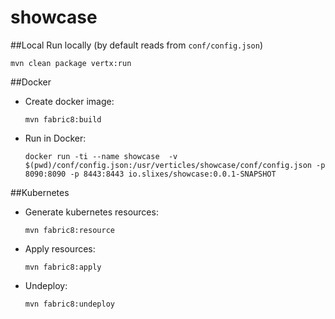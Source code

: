 # showcase

##Local
Run locally (by default reads from `conf/config.json`)
```
mvn clean package vertx:run  
```

##Docker

- Create docker image:
  ```
  mvn fabric8:build
  ```
- Run in Docker:
  ```
  docker run -ti --name showcase  -v $(pwd)/conf/config.json:/usr/verticles/showcase/conf/config.json -p 8090:8090 -p 8443:8443 io.slixes/showcase:0.0.1-SNAPSHOT
  ```
##Kubernetes 
- Generate kubernetes resources:
  ```
  mvn fabric8:resource
  ```
- Apply resources:
  ```
  mvn fabric8:apply
  ```
- Undeploy:
  ```
  mvn fabric8:undeploy
  ```
